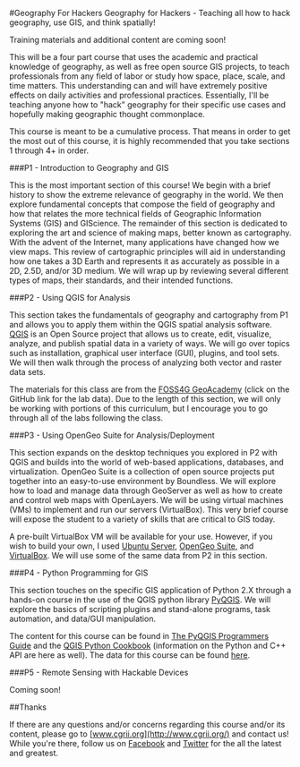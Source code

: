 #Geography For Hackers
Geography for Hackers - Teaching all how to hack geography, use GIS, and think spatially!

Training materials and additional content are coming soon!

This will be a four part course that uses the academic and practical knowledge of geography, as well as free open source GIS projects, to teach professionals from any field of labor or study how space, place, scale, and time matters. This understanding can and will have extremely positive effects on daily activities and professional practices. Essentially, I'll be teaching anyone how to "hack" geography for their specific use cases and hopefully making geographic thought commonplace.

This course is meant to be a cumulative process. That means in order to get the most out of this course, it is highly recommended that you take sections 1 through 4+ in order.

###P1 - Introduction to Geography and GIS

This is the most important section of this course! We begin with a brief history to show the extreme relevance of geography in the world. We then explore fundamental concepts that compose the field of geography and how that relates the more technical fields of Geographic Information Systems (GIS) and GIScience. The remainder of this section is dedicated to exploring the art and science of making maps, better known as cartography. With the advent of the Internet, many applications have changed how we view maps. This review of cartographic principles will aid in understanding how one takes a 3D Earth and represents it as accurately as possible in a 2D, 2.5D, and/or 3D medium. We will wrap up by reviewing several different types of maps, their standards, and their intended functions.

###P2 - Using QGIS for Analysis

This section takes the fundamentals of geography and cartography from P1 and allows you to apply them within the QGIS spatial analysis software. [QGIS](http://www.qgis.org/en/site/) is an Open Source project that allows us to create, edit, visualize, analyze, and publish spatial data in a variety of ways. We will go over topics such as installation, graphical user interface (GUI), plugins, and tool sets. We will then walk through the process of analyzing both vector and raster data sets.

The materials for this class are from the [FOSS4G GeoAcademy](http://spatialquerylab.com/foss4g-academy-curriculum/) (click on the GitHub link for the lab data). Due to the length of this section, we will only be working with portions of this curriculum, but I encourage you to go through all of the labs following the class.

###P3 - Using OpenGeo Suite for Analysis/Deployment

This section expands on the desktop techniques you explored in P2 with QGIS and builds into the world of web-based applications, databases, and virtualization. OpenGeo Suite is a collection of open source projects put together into an easy-to-use environment by Boundless. We will explore how to load and manage data through GeoServer as well as how to create and control web maps with OpenLayers. We will be using virtual machines (VMs) to implement and run our servers (VirtualBox). This very brief course will expose the student to a variety of skills that are critical to GIS today.

A pre-built VirtualBox VM will be available for your use. However, if you wish to build your own, I used [Ubuntu Server](http://www.ubuntu.com/server), [OpenGeo Suite](http://boundlessgeo.com/products/downloads/), and [VirtualBox](https://www.virtualbox.org/). We will use some of the same data from P2 in this section.

###P4 - Python Programming for GIS

This section touches on the specific GIS application of Python 2.X through a hands-on course in the use of the QGIS python library [PyQGIS](). We will explore the basics of scripting plugins and stand-alone programs, task automation, and data/GUI manipulation.

The content for this course can be found in [The PyQGIS Programmers Guide](https://www.locatepress.com/ppg) and the [QGIS Python Cookbook](http://www.qgis.org/en/docs/index.html) (information on the Python and C++ API are here as well). The data for this course can be found [here](https://www.locatepress.com/ppg/data_code).

###P5 - Remote Sensing with Hackable Devices

Coming soon!

##Thanks

If there are any questions and/or concerns regarding this course and/or its content, please go to [www.cgrii.org](http://www.cgrii.org/) and contact us!
While you're there, follow us on [Facebook](https://www.facebook.com/pages/Cyber-Geography-Research-Institute-International/339145946275055) and [Twitter](https://twitter.com/CGRIIorg) for the all the latest and greatest.